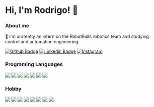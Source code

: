 # Hi, I'm Rodrigo! 👋



### About me

:robot: I'm currently an intern on the RobotBulls robotics team and studying control and automation engineering.

[![Github Badge](https://img.shields.io/badge/-Github-000?style=flat-square&logo=Github&logoColor=white&link=https://github.com/rodrigosalles7)](https://github.com/rodrigosalles7)
[![Linkedin Badge](https://img.shields.io/badge/-LinkedIn-blue?style=flat-square&logo=Linkedin&logoColor=white&link=https://www.linkedin.com/in/rodrigo-oliveira-41bb1b125/)](https://www.linkedin.com/in/rodrigo-oliveira-41bb1b125/)
[![Instagram](https://img.shields.io/badge/-Instagram-%23E4405F.svg?style=flat-square&logo=Instagram&logoColor=white&link=https://www.instagram.com/rodrigosalles7)](https://www.instagram.com/rodrigosalles7)



### Programing Languages

<img src="https://img.shields.io/badge/python-3670A0?style=for-the-badge&logo=python&logoColor=ffdd54"> <img src="https://img.shields.io/badge/HTML5-E34F26?style=for-the-badge&logo=html5&logoColor=white"> <img src="https://img.shields.io/badge/CSS3-1572B6?style=for-the-badge&logo=css3&logoColor=white"> <img src="https://img.shields.io/badge/java-%23ED8B00.svg?style=for-the-badge&logo=java&logoColor=white"> <img src="https://img.shields.io/badge/c++-%2300599C.svg?style=for-the-badge&logo=c%2B%2B&logoColor=white"> <img src="https://img.shields.io/badge/-Arduino-00979D?style=for-the-badge&logo=Arduino&logoColor=white"> <img src="https://img.shields.io/badge/OCTAVE-darkblue?style=for-the-badge&logo=octave&logoColor=fcd683">

### Hobby

<img src="https://img.shields.io/badge/Bitcoin-000?style=for-the-badge&logo=bitcoin&logoColor=white"> <img src="https://img.shields.io/badge/Binance-FCD535?style=for-the-badge&logo=binance&logoColor=white"> <img src="https://img.shields.io/badge/Chainlink-375BD2?style=for-the-badge&logo=Chainlink&logoColor=white"> <img src="https://img.shields.io/badge/dogecoin-B59A30?style=for-the-badge&logo=dogecoin&logoColor=white"> <img src="https://img.shields.io/badge/Ethereum-3C3C3D?style=for-the-badge&logo=Ethereum&logoColor=white"> <img src="https://img.shields.io/badge/Litecoin-A6A9AA?style=for-the-badge&logo=Litecoin&logoColor=white"> <img src="https://img.shields.io/badge/polkadot-E6007A?style=for-the-badge&logo=polkadot&logoColor=white"> <img src="https://img.shields.io/badge/Stellar-7D00FF?style=for-the-badge&logo=Stellar&logoColor=white">
